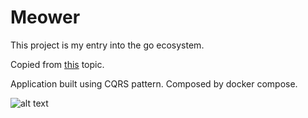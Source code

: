 # Meower

This project is my entry into the go ecosystem.

Copied from [this](https://outcrawl.com/go-microservices-cqrs-docker) topic.

Application built using CQRS pattern.
Composed by docker compose.

![alt text](https://outcrawl.com/static/336bcc8fc3ebf63bedaedfa551809a61/ced87/architecture.jpg "Title")